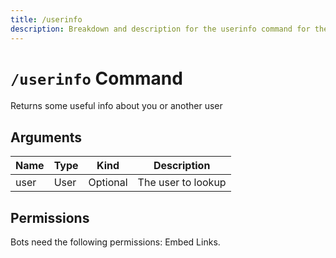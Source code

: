 ```yaml
---
title: /userinfo
description: Breakdown and description for the userinfo command for the Chewbotcca Discord bot
---
```


# `/userinfo` Command

Returns some useful info about you or another user

## Arguments

| Name | Type | Kind     | Description        |
|------|------|----------|--------------------|
| user | User | Optional | The user to lookup |

## Permissions

Bots need the following permissions: Embed Links.
